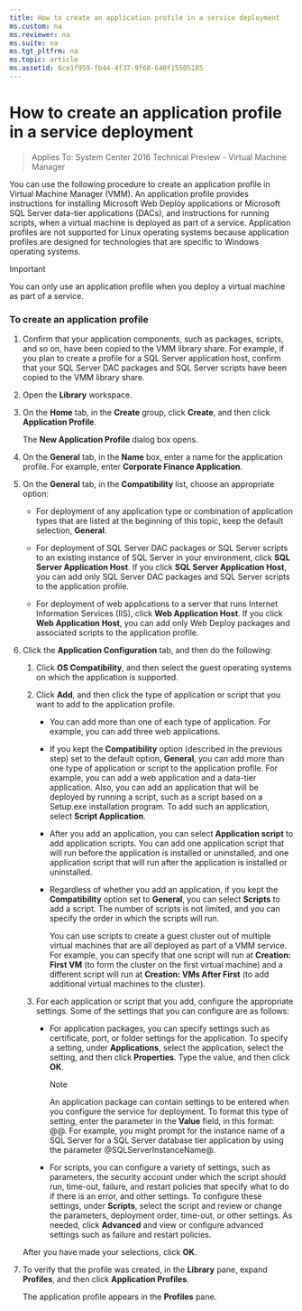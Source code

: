 ```yaml
---
title: How to create an application profile in a service deployment
ms.custom: na
ms.reviewer: na
ms.suite: na
ms.tgt_pltfrm: na
ms.topic: article
ms.assetid: 6ce1f959-fb44-4f37-9f68-640f15505185
---
```

# How to create an application profile in a service deployment

>Applies To: System Center 2016 Technical Preview - Virtual Machine Manager

You can use the following procedure to create an application profile in Virtual Machine Manager (VMM). An application profile provides instructions for installing Microsoft Web Deploy applications or Microsoft SQL Server data-tier applications (DACs), and instructions for running scripts, when a virtual machine is deployed as part of a service. Application profiles are not supported for Linux operating systems because application profiles are designed for technologies that are specific to Windows operating systems.

> [!IMPORTANT]
> You can only use an application profile when you deploy a virtual machine as part of a service.

### To create an application profile

1.  Confirm that your application components, such as packages, scripts, and so on, have been copied to the VMM library share. For example, if you plan to create a profile for a SQL Server application host, confirm that your SQL Server DAC packages and SQL Server scripts have been copied to the VMM library share.

2.  Open the **Library** workspace.

3.  On the **Home** tab, in the **Create** group, click **Create**, and then click **Application Profile**.

    The **New Application Profile** dialog box opens.

4.  On the **General** tab, in the **Name** box, enter a name for the application profile. For example, enter **Corporate Finance Application**.

5.  On the **General** tab, in the **Compatibility** list, choose an appropriate option:

    -   For deployment of any application type or combination of application types that are listed at the beginning of this topic, keep the default selection, **General**.

    -   For deployment of SQL Server DAC packages or SQL Server scripts to an existing instance of SQL Server in your environment, click **SQL Server Application Host**. If you click **SQL Server Application Host**, you can add only SQL Server DAC packages and SQL Server scripts to the application profile.

    -   For deployment of web applications to a server that runs Internet Information Services (IIS), click **Web Application Host**. If you click **Web Application Host**, you can add only Web Deploy packages and associated scripts to the application profile.

6.  Click the **Application Configuration** tab, and then do the following:

    1.  Click **OS Compatibility**, and then select the guest operating systems on which the application is supported.

    2.  Click **Add**, and then click the type of application or script that you want to add to the application profile.

        -   You can add more than one of each type of application. For example, you can add three web applications.

        -   If you kept the **Compatibility** option (described in the previous step) set to the default option, **General**, you can add more than one type of application or script to the application profile. For example, you can add a web application and a data-tier application. Also, you can add an application that will be deployed by running a script, such as a script based on a Setup.exe installation program. To add such an application, select **Script Application**.

        -   After you add an application, you can select **Application script** to add application scripts. You can add one application script that will run before the application is installed or uninstalled, and one application script that will run after the application is installed or uninstalled.

        -   Regardless of whether you add an application, if you kept the **Compatibility** option set to **General**, you can select **Scripts** to add a script. The number of scripts is not limited, and you can specify the order in which the scripts will run.

            You can use scripts to create a guest cluster out of multiple virtual machines that are all deployed as part of a VMM service. For example, you can specify that one script will run at **Creation: First VM** (to form the cluster on the first virtual machine) and a different script will run at **Creation: VMs After First** (to add additional virtual machines to the cluster). 

    3.  For each application or script that you add, configure the appropriate settings. Some of the settings that you can configure are as follows:

        -   For application packages, you can specify settings such as certificate, port, or folder settings for the application. To specify a setting, under **Applications**, select the application, select the setting, and then click **Properties**. Type the value, and then click **OK**.

            > [!NOTE]
            > An application package can contain settings to be entered when you configure the service for deployment. To format this type of setting, enter the parameter in the **Value** field, in this format: @<SettingLabel>@. For example, you might prompt for the instance name of a SQL Server for a SQL Server database tier application by using the parameter @SQLServerInstanceName@.

        -   For scripts, you can configure a variety of settings, such as parameters, the security account under which the script should run, time-out, failure, and restart policies that specify what to do if there is an error, and other settings. To configure these settings, under **Scripts**, select the script and review or change the parameters, deployment order, time-out, or other settings. As needed, click **Advanced** and view or configure advanced settings such as failure and restart policies.

    After you have made your selections, click **OK**.

7.  To verify that the profile was created, in the **Library** pane, expand **Profiles**, and then click **Application Profiles**.

    The application profile appears in the **Profiles** pane.





